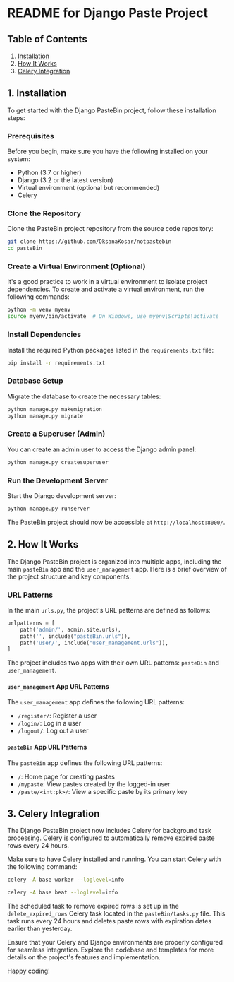 # README for Django Paste Project

## Table of Contents

1. [Installation](#1-installation)
2. [How It Works](#2-how-it-works)
3. [Celery Integration](#3-celery-integration)

## 1. Installation

To get started with the Django PasteBin project, follow these installation steps:

### Prerequisites

Before you begin, make sure you have the following installed on your system:

- Python (3.7 or higher)
- Django (3.2 or the latest version)
- Virtual environment (optional but recommended)
- Celery

### Clone the Repository

Clone the PasteBin project repository from the source code repository:

```bash
git clone https://github.com/OksanaKosar/notpastebin
cd pasteBin
```

### Create a Virtual Environment (Optional)

It's a good practice to work in a virtual environment to isolate project dependencies. To create and activate a virtual environment, run the following commands:

```bash
python -m venv myenv
source myenv/bin/activate  # On Windows, use myenv\Scripts\activate
```

### Install Dependencies

Install the required Python packages listed in the `requirements.txt` file:

```bash
pip install -r requirements.txt
```

### Database Setup

Migrate the database to create the necessary tables:

```bash
python manage.py makemigration
python manage.py migrate
```

### Create a Superuser (Admin)

You can create an admin user to access the Django admin panel:

```bash
python manage.py createsuperuser
```

### Run the Development Server

Start the Django development server:

```bash
python manage.py runserver
```

The PasteBin project should now be accessible at `http://localhost:8000/`.

## 2. How It Works

The Django PasteBin project is organized into multiple apps, including the main `pasteBin` app and the `user_management` app. Here is a brief overview of the project structure and key components:

### URL Patterns

In the main `urls.py`, the project's URL patterns are defined as follows:

```python
urlpatterns = [
    path('admin/', admin.site.urls),
    path('', include("pasteBin.urls")),
    path('user/', include("user_management.urls")),
]
```

The project includes two apps with their own URL patterns: `pasteBin` and `user_management`.

#### `user_management` App URL Patterns

The `user_management` app defines the following URL patterns:

- `/register/`: Register a user
- `/login/`: Log in a user
- `/logout/`: Log out a user

#### `pasteBin` App URL Patterns

The `pasteBin` app defines the following URL patterns:

- `/`: Home page for creating pastes
- `/mypaste`: View pastes created by the logged-in user
- `/paste/<int:pk>/`: View a specific paste by its primary key


## 3. Celery Integration

The Django PasteBin project now includes Celery for background task processing. Celery is configured to automatically remove expired paste rows every 24 hours.

Make sure to have Celery installed and running. You can start Celery with the following command:

```bash
celery -A base worker --loglevel=info
```
```bash
celery -A base beat --loglevel=info
```
The scheduled task to remove expired rows is set up in the `delete_expired_rows` Celery task located in the `pasteBin/tasks.py` file. This task runs every 24 hours and deletes paste rows with expiration dates earlier than yesterday.

Ensure that your Celery and Django environments are properly configured for seamless integration. Explore the codebase and templates for more details on the project's features and implementation.

Happy coding!